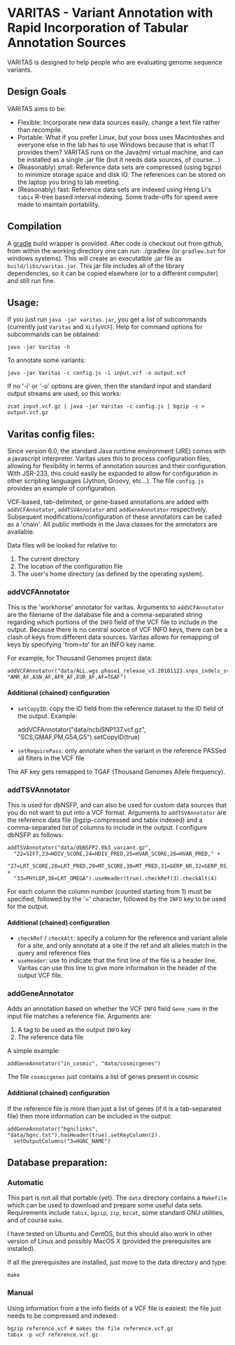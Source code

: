 VARITAS - Variant Annotation with Rapid Incorporation of Tabular Annotation Sources
=======================================================================================

VARITAS is designed to help people who are evaluating genome sequence variants.


Design Goals
------------

VARITAS aims to be:
* Flexible: Incorporate new data sources easily, change a text file rather
  than recompile.
* Portable: What if you prefer Linux, but your boss uses Macintoshes and
  everyone else in the lab has to use Windows because that is what IT
  provides them? VARITAS runs on the Java(tm) virtual machine, and can be
  installed as a single .jar file (but it needs data sources, of course...)
* (Reasonably) small: Reference data sets are compressed (using bgzip) to
  minimize storage space and disk IO. The references can be stored on the
  laptop you bring to lab meeting.
* (Reasonably) fast: Reference data sets are indexed using Heng Li's `tabix`
  R-tree based interval indexing. Some trade-offs for speed were made to
  maintain portability.

Compilation
-----------

A [gradle](http://gradle.org) build wrapper is provided. After code is checkout out from github, from within the working directory one can run:
    ./gradlew
(or `gradlew.bat` for windows systems). This will create an executatble .jar file as `build/libs/varitas.jar`. This jar file includes all of the library dependencies, so it can be copied elsewhere (or to a different computer) and still run fine.

Usage:
------

If you just run `java -jar varitas.jar`, you get a list of subcommands (currently just `Varitas` and `XLifyVCF`). Help for command options for subcommands can be obtained:

    java -jar Varitas -h

To annotate some variants:

    java -jar Varitas -c config.js -i input.vcf -o output.vcf

If no '-i' or '-o' options are given, then the standard input and standard output streams are used, so this works:

    zcat input.vcf.gz | java -jar Varitas -c config.js | bgzip -c > output.vcf.gz

Varitas config files:
---------------------

Since version 6.0, the standard Java runtime environment (JRE) comes with a javascript interpreter. Varitas uses this to process configuration files, allowing for flexibility in terms of annotation sources and their configuration. With JSR-233, this could easily be expanded to allow for configuration in other scripting languages (Jython, Groovy, etc...). The file `config.js` provides an example of configuration.

VCF-based, tab-delimited, or gene-based annotations are added with `addVCFAnnotator`, `addTSVAnnotator` and `addGeneAnnotator` respectively. Subsequent modifications/configuration of these annotators can be called as a 'chain'. All public methods in the Java classes for the annotators are available.

Data files will be looked for relative to:
1. The current directory
2. The location of the configuration file
3. The user's home directory (as defined by the operating system).

### addVCFAnnotator ###

This is the 'workhorse' annotator for varitas. Arguments to `addVCFAnnotator` are the filename of the database file and a comma-separated string regarding which portions of the `INFO` field of the VCF file to include in the output. Because there is no central source of VCF INFO keys, there can be a clash of keys from different data sources. Varitas allows for remapping of keys by specifying 'from=to' for an INFO key name.

For example, for Thousand Genomes project data:

    addVCFAnnotator("data/ALL.wgs.phase1_release_v3.20101123.snps_indels_sv.sites.vcf.gz",
    "AMR_AF,ASN_AF,AFR_AF,EUR_AF,AF=TGAF")

#### Additional (chained) configuration

* `setCopyID`: copy the ID field from the reference dataset to the
  ID field of the output. Example:

    addVCFAnnotator("data/ncbiSNP137.vcf.gz", "SCS,GMAF,PM,G5A,G5").setCopyID(true)

* `setRequirePass`: only annotate when the variant in the reference
  PASSed all filters in the VCF file

The AF key gets remapped to TGAF (Thousand Genomes Allele frequency).

### addTSVAnnotator ###

This is used for dbNSFP, and can also be used for custom data sources that you do not want to put into a VCF format. Arguments to `addTSVAnnotator` are the reference data file (bgzip-compressed and tabix indexed) and a comma-separated list of columns to include in the output. I configure dbNSFP as follows:

    addTSVAnnotator("data/dbNSFP2.0b3_variant.gz",
      "22=SIFT,23=HDIV_SCORE,24=HDIV_PRED,25=HVAR_SCORE,26=HVAR_PRED," +
      "27=LRT_SCORE,28=LRT_PRED,29=MT_SCORE,30=MT_PRED,31=GERP_NR,32=GERP_RS," +
      "33=PHYLOP,36=LRT_OMEGA").useHeader(true).checkRef(3).checkAlt(4)

For each column the column number (counted starting from 1) must be specified, followed by the '=' character, followed by the `INFO` key to be used for the output.

#### Additional (chained) configuration

* `checkRef` / `checkAlt`: specify a column for the reference
  and variant allele for a site, and only annotate at a site if
  the ref and alt alleles match in the query and reference files
* `useHeader`: use to indicate that the first line of the file is
  a header line. Varitas can use this line to give more information
  in the header of the output VCF file.

### addGeneAnnotator ###

Adds an annotation based on whether the VCF `INFO` field `Gene_name` in the input file matches a reference file. Arguments are:

1. A tag to be used as the output `INFO` key
2. The reference data file

A simple example:

    addGeneAnnotator("in_cosmic", "data/cosmicgenes")

The file `cosmicgenes` just contains a list of genes present in cosmic

#### Additional (chained) configuration

If the reference file is more than just a list of genes (if it is a tab-separated file) then more information can be included in the output:

    addGeneAnnotator("hgnclinks", "data/hgnc.txt").hasHeader(true).setKeyColumn(2).
      setOutputColumns("3=HGNC_NAME")

Database preparation:
---------------------

### Automatic ###

This part is not all that portable (yet). The `data` directory contains a `Makefile` which can be used to download and prepare some useful data sets. Requirements include `tabix`, `bgzip`, `zip`, `bzcat`, some standard GNU utilities, and of course `make`.

I have tested on Ubuntu and CentOS, but this should also work in other version of Linux and possibly MacOS X (provided the prerequisites are installed).

If all the prerequisites are installed, just move to the data directory and type:

    make

### Manual ###

Using information from a the info fields of a VCF file is easiest: the file just needs to be compressed and indexed:

    bgzip reference.vcf # makes the file reference.vcf.gz
    tabix -p vcf reference.vcf.gz
